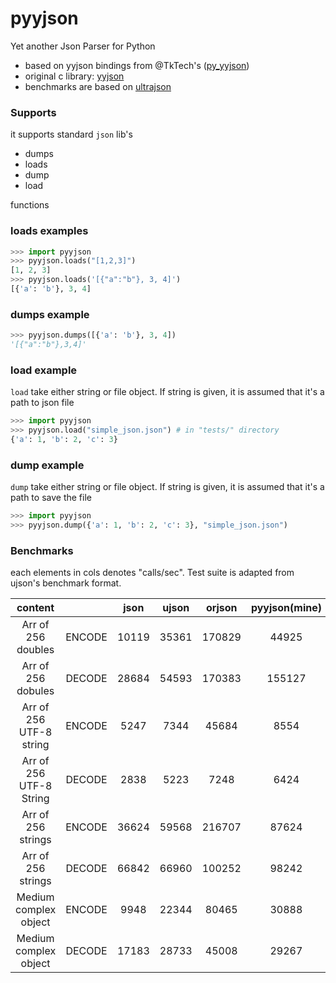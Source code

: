 # pyyjson

Yet another Json Parser for Python
- based on yyjson bindings from @TkTech's ([py_yyjson](https://github.com/ibireme/yyjson))
- original c library: [yyjson](https://github.com/ibireme/yyjson)
- benchmarks are based on [ultrajson](https://github.com/ultrajson/ultrajson)


### Supports
it supports standard `json` lib's
- dumps
- loads
- dump
- load

functions


### loads examples
```python
>>> import pyyjson
>>> pyyjson.loads("[1,2,3]")
[1, 2, 3]
>>> pyyjson.loads('[{"a":"b"}, 3, 4]')
[{'a': 'b'}, 3, 4]
```

### dumps example
```python
>>> pyyjson.dumps([{'a': 'b'}, 3, 4])
'[{"a":"b"},3,4]'
```

### load example

`load` take either string or file object. If string is given, it is assumed that it's a path to json file


```python
>>> import pyyjson
>>> pyyjson.load("simple_json.json") # in "tests/" directory
{'a': 1, 'b': 2, 'c': 3}
```

### dump example

`dump` take either string or file object. If string is given, it is assumed that it's a path to save the file

```python
>>> import pyyjson
>>> pyyjson.dump({'a': 1, 'b': 2, 'c': 3}, "simple_json.json")
```

### Benchmarks
each elements in cols denotes "calls/sec". Test suite is adapted from ujson's benchmark format.

|         content         |        |  json | ujson | orjson | pyyjson(mine) |
|:-----------------------:|:------:|:-----:|:-----:|:------:|:-------------:|
|    Arr of 256 doubles   | ENCODE |  10119 | 35361 | 170829 |44925        |
|    Arr of 256 dobules   | DECODE | 28684 | 54593 | 170383 |     155127    |
| Arr of 256 UTF-8 string | ENCODE |  5247 |  7344 |  45684 |      8554     |
| Arr of 256 UTF-8 String | DECODE |  2838 |  5223 |  7248  |      6424     |
|    Arr of 256 strings   | ENCODE | 36624 | 59568 | 216707 |     87624     |
|    Arr of 256 strings   | DECODE | 66842 | 66960 |  100252 |     98242     |
|  Medium complex object  | ENCODE |  9948 | 22344 |  80465 |     30888     |
|  Medium complex object  | DECODE | 17183 | 28733 |  45008 |     29267     |
